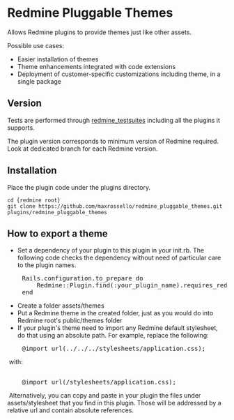 # Redmine Pluggable Themes

Allows Redmine plugins to provide themes just like other assets.

Possible use cases:
* Easier installation of themes
* Theme enhancements integrated with code extensions
* Deployment of customer-specific customizations including theme, in a single package

## Version

Tests are performed through [redmine_testsuites](https://github.com/maxrossello/redmine_testsuites) including all the plugins it supports.

The plugin version corresponds to minimum version of Redmine required. Look at dedicated branch for each Redmine version.

## Installation

Place the plugin code under the plugins directory.

    cd {redmine root}
    git clone https://github.com/maxrossello/redmine_pluggable_themes.git plugins/redmine_pluggable_themes

## How to export a theme

* Set a dependency of your plugin to this plugin in your init.rb. The following code checks the dependency without need of particular care to the plugin names.

<pre>
    Rails.configuration.to_prepare do
        Redmine::Plugin.find(:your_plugin_name).requires_redmine_plugin :redmine_pluggable_themes, :version_or_higher => '1.0.0'
    end
</pre>

* Create a folder assets/themes
* Put a Redmine theme in the created folder, just as you would do into Redmine root's public/themes folder
* If your plugin's theme need to import any Redmine default stylesheet, do that using an absolute path. For example, replace the following:
<pre>
    @import url(../../../stylesheets/application.css);
</pre>    
​	   with:
<pre>  
    @import url(/stylesheets/application.css);
</pre>
​        Alternatively, you can copy and paste in your plugin the files under assets/stylesheet that you find in this plugin. Those will be addressed by a relative url and contain absolute references.

